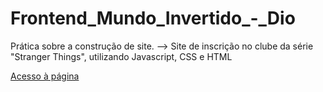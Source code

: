# Frontend_Mundo_Invertido_-_Dio
Prática sobre a construção de site. 
--> Site de inscrição no clube da série "Stranger Things", utilizando Javascript, CSS e HTML

<a href="https://wandressareis.github.io/Frontend_Mundo-Invertido_-_Dio/"> Acesso à página</a>